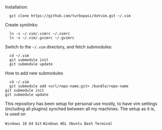 Installation:
	
  ```
	git clone https://github.com/turbopasi/dotvim.git ~/.vim  
  ```
  
Create symlinks:
	
  ```
	ln -s ~/.vim/.vimrc ~/.vimrc
	ln -s ~/.vim/.gvimrc ~/.gvimrc
  ```

Switch to the `~/.vim` directory, and fetch submodules:
	
  ```
	cd ~/.vim
	git submodule init
	git submodule update
  ```

How to add new submodules
  
  ```
	cd ~/.vim
	git submodule add <url/repo-name.git> /bundle/repo-name
  git submodule init
  git submodule update
  ```

This repository has been setup for personal use mostly, to have vim settings (including all plugins) synched between all my machines. The setup as it is, is used on

  `Windows 10 64 bit` 
  `Windows WSL Ubuntu Bash Terminal`


